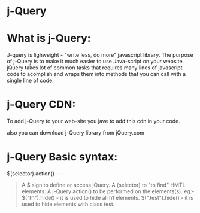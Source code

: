 # j-Query

# What is j-Query:
J-query is lighweight - "write less, do more" javascript library.
The purpose of j-Query is to make it much easier to use Java-script on your website.
jQuery takes lot of common tasks that requires many lines of javascript code to acomplish and wraps them into methods that you can call with a single line of code.

# j-Query CDN:
To add j-Query to your web-site you jave to add this cdn in your code.

<script src="https://ajax.googleapis.com/ajax/libs/jquery/3.7.1/jquery.min.js"></script>
also you can download j-Query library from jQuery.com 

# j-Query Basic syntax:
$(selector).action()  ---
> A $ sign to define or access jQuery.
> A (selector) to "to find" HMTL elements.
> A j-Query action() to be performed on the elements(s).
        eg:-  $("h1").hide()   -  it is used to hide all h1 elements.
              $(".test").hide()  - it is used to hide elements with class test.
